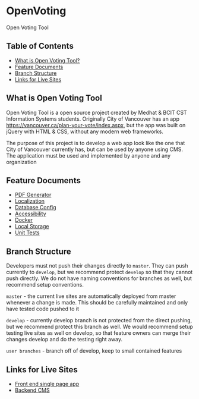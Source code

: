 # OpenVoting
Open Voting Tool

## Table of Contents
- [What is Open Voting Tool?](#what-is-open-voting-tool)
- [Feature Documents](#feature-documents)
- [Branch Structure](#branch-structure)
- [Links for Live Sites](#links-for-live-sites)

## What is Open Voting Tool
Open Voting Tool is a open source project created by Medhat & BCIT CST Information Systems students. Originally City of Vancouver has an app https://vancouver.ca/plan-your-vote/index.aspx, but the app was built on jQuery with HTML & CSS, without any modern web frameworks.

The purpose of this project is to develop a web app look like the one that City of Vancouver currently has, but can be used by anyone using CMS. The application must be used and implemented by anyone and any organization

## Feature Documents
- [PDF Generator](./doc/pdf-generator.md)
- [Localization](./doc/localization.md)
- [Database Config](./doc/dbconfig.md)
- [Accessibility](./doc/accessibility.md)
- [Docker](./doc/docker.md)
- [Local Storage](./doc/localstorage.md)
- [Unit Tests](./doc/unit-tests.md)

## Branch Structure
Developers must not push their changes directly to `master`. They can push currently to `develop`, but we recommend protect `develop` so that they cannot push directly. We do not have naming conventions for branches as well, but recommend setup conventions.

`master` - the current live sites are automatically deployed from master whenever a change is made. This should be carefully maintained and only have tested code pushed to it

`develop` - currently develop branch is not protected from the direct pushing, but we recommend protect this branch as well. We would recommend setup testing live sites as well on develop, so that feature owners can merge their changes develop and do the testing right away.

`user branches` - branch off of develop, keep to small contained features

## Links for Live Sites
- [Front end single page app](http://pyvspa.azurewebsites.net/)
- [Backend CMS](https://pyv.azurewebsites.net/)
